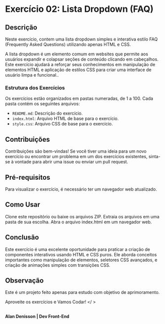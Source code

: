 # Exercício 02: Lista Dropdown (FAQ)

## Descrição
Neste exercício, contem uma lista dropdown simples e interativa estilo 
FAQ (Frequently Asked Questions) utilizando apenas HTML e CSS. 

A lista dropdown é um elemento comum em websites que permite aos 
usuários expandir e colapsar seções de conteúdo clicando em cabeçalhos. 
Este exercício ajudará a reforçar seus conhecimentos em manipulação de 
elementos HTML e aplicação de estilos CSS para criar uma interface de 
usuário limpa e funcional..

### Estrutura dos Exercícios
Os exercícios estão organizados em pastas numeradas, de 1 a 100. 
Cada pasta contém os seguintes arquivos:

- `README.md`: Descrição do exercício.
- `index.html`: Arquivo HTML de base para o exercício.
- `style.css`: Arquivo CSS de base para o exercício.

## Contribuições

Contribuições são bem-vindas! Se você tiver uma ideia para um novo exercício ou 
encontrar um problema em um dos exercícios existentes, sinta-se à vontade para abrir 
uma issue ou enviar um pull request.



## Pré-requisitos
Para visualizar o exercício, é necessário ter um navegador web atualizado.

## Como Usar
Clone este repositório ou baixe os arquivos ZIP.
Extraia os arquivos em uma pasta de sua escolha.
Abra o arquivo index.html em um navegador web.


## Conclusão
Este exercício é uma excelente oportunidade para praticar a criação de componentes interativos usando HTML e CSS puros. Ele aborda conceitos importantes como manipulação de elementos, seletores CSS avançados, e criação de animações simples com transições CSS.

## Observação

Este é um projeto feito apenas para estudo com objetivo de aprimoramento.

Aproveite os exercícios e Vamos Codar! </ >

##
**Alan Denisson | Dev Front-End**